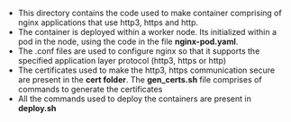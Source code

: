 - This directory contains the code used to make container comprising of nginx applications that use http3, https and http. <br />
- The container is deployed within a worker node. Its initialized within a pod in the node, using the code in the file **nginx-pod.yaml**. <br />
- The .conf files are used to configure nginx so that it supports the specified application layer protocol (http3, https or http) <br />
- The certificates used to make the http3, https communication secure are present in the **cert folder**. The **gen_certs.sh** file comprises of commands to generate the certificates <br />
- All the commands used to deploy the containers are present in **deploy.sh**
